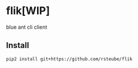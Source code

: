 # flik[WIP]

blue ant cli client

## Install

```sh
pip2 install git+https://github.com/rsteube/flik
```
